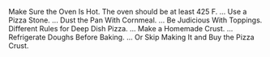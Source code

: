 Make Sure the Oven Is Hot. The oven should be at least 425 F. ...
Use a Pizza Stone. ...
Dust the Pan With Cornmeal. ...
Be Judicious With Toppings. 
Different Rules for Deep Dish Pizza. ...
Make a Homemade Crust. ...
Refrigerate Doughs Before Baking. ...
Or Skip Making It and Buy the Pizza Crust.